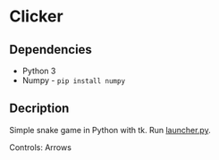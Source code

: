 # Clicker

## Dependencies

- Python 3
- Numpy - `pip install numpy`

## Decription

Simple snake game in Python with tk. Run [launcher.py](./launcher.py).

Controls: Arrows
